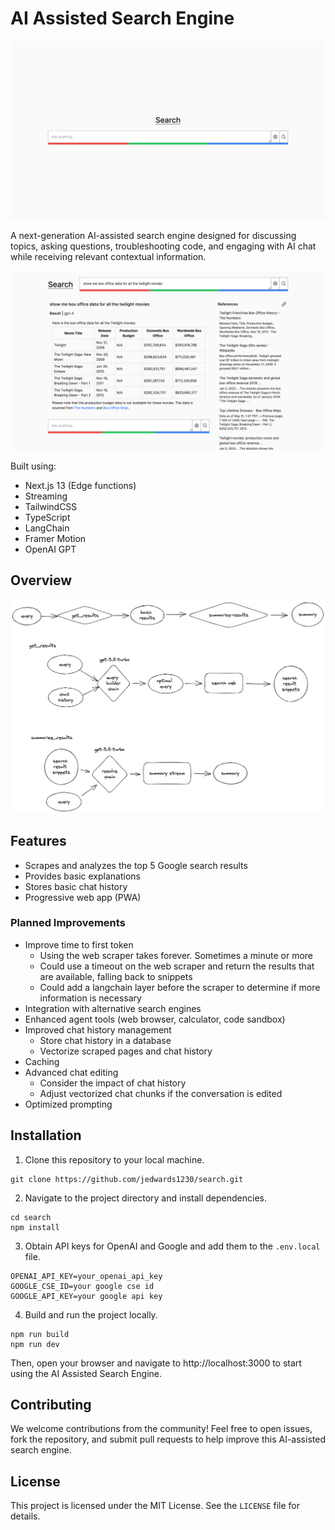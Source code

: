 # AI Assisted Search Engine

![home.png](./home.png) 

A next-generation AI-assisted search engine designed for discussing topics, asking questions, troubleshooting code, and engaging with AI chat while receiving relevant contextual information.

![results.png](./results.png) 

Built using:
- Next.js 13 (Edge functions)
- Streaming
- TailwindCSS
- TypeScript
- LangChain
- Framer Motion
- OpenAI GPT

## Overview

![chart.excalidraw.png](./chart.excalidraw.png) 

## Features

- Scrapes and analyzes the top 5 Google search results
- Provides basic explanations
- Stores basic chat history
- Progressive web app (PWA)

### Planned Improvements
- Improve time to first token
  - Using the web scraper takes forever. Sometimes a minute or more
  - Could use a timeout on the web scraper and return the results that are available, falling back to snippets
  - Could add a langchain layer before the scraper to determine if more information is necessary
- Integration with alternative search engines
- Enhanced agent tools (web browser, calculator, code sandbox)
- Improved chat history management
  - Store chat history in a database
  - Vectorize scraped pages and chat history
- Caching
- Advanced chat editing
  - Consider the impact of chat history
  - Adjust vectorized chat chunks if the conversation is edited
- Optimized prompting

## Installation

1. Clone this repository to your local machine.

```
git clone https://github.com/jedwards1230/search.git
```

2. Navigate to the project directory and install dependencies.
```
cd search
npm install
```

3. Obtain API keys for OpenAI and Google and add them to the `.env.local` file.
```
OPENAI_API_KEY=your_openai_api_key
GOOGLE_CSE_ID=your google cse id
GOOGLE_API_KEY=your google api key
```

4. Build and run the project locally.
```
npm run build
npm run dev
```

Then, open your browser and navigate to http://localhost:3000 to start using the AI Assisted Search Engine.

## Contributing

We welcome contributions from the community! Feel free to open issues, fork the repository, and submit pull requests to help improve this AI-assisted search engine.

## License

This project is licensed under the MIT License. See the `LICENSE` file for details.